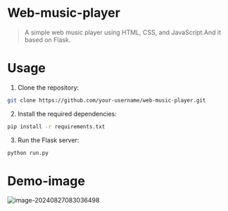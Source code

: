 # Web-music-player
> A simple web music player using HTML, CSS, and JavaScript.And it based on Flask.

# Usage
1. Clone the repository:
```bash
git clone https://github.com/your-username/web-music-player.git
```
2. Install the required dependencies:
```bash
pip install -r requirements.txt
```

3. Run the Flask server:
```bash
python run.py
```

# Demo-image

![image-20240827083036498](https://chuhsing-blog-bucket.oss-cn-shenzhen.aliyuncs.com/chuhsing/202408270830741.png)
